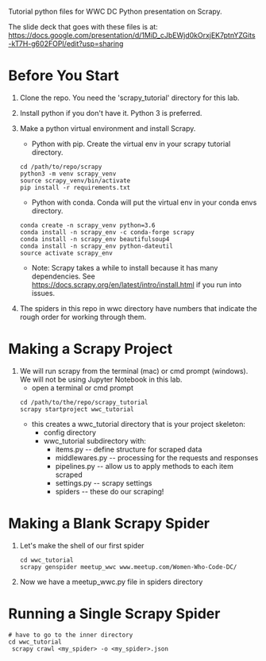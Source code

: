 
Tutorial python files for WWC DC Python presentation on Scrapy.

The slide deck that goes with these files is at: https://docs.google.com/presentation/d/1MiD_cJbEWjd0kOrxjEK7ptnYZGits-kT7H-g602FOPI/edit?usp=sharing

# Before You Start

1. Clone the repo. You need the 'scrapy_tutorial' directory for this lab.
2. Install python if you don't have it. Python 3 is preferred.
3. Make a python virtual environment and install Scrapy.

    * Python with pip. Create the virtual env in your scrapy tutorial directory.
    ```
    cd /path/to/repo/scrapy
    python3 -m venv scrapy_venv
    source scrapy_venv/bin/activate
    pip install -r requirements.txt
    ```

    * Python with conda. Conda will put the virtual env in your conda envs directory.
    ```
    conda create -n scrapy_venv python=3.6
    conda install -n scrapy_env -c conda-forge scrapy
    conda install -n scrapy_env beautifulsoup4
    conda install -n scrapy_env python-dateutil
    source activate scrapy_env
    ```
	
	* Note: Scrapy takes a while to install because it has many dependencies. See https://docs.scrapy.org/en/latest/intro/install.html if you run into issues.
4. The spiders in this repo in wwc directory have numbers that indicate the rough order for working through them.

# Making a Scrapy Project

1. We will run scrapy from the terminal (mac) or cmd prompt (windows). We will not 
be using Jupyter Notebook in this lab.
	* open a terminal or cmd prompt
	```
    cd /path/to/the/repo/scrapy_tutorial
    scrapy startproject wwc_tutorial
    ```
    * this creates a wwc_tutorial directory that is your project skeleton:
        * config directory
        * wwc_tutorial subdirectory with:
            * items.py -- define structure for scraped data
            * middlewares.py -- processing for the requests and responses
            * pipelines.py -- allow us to apply methods to each item scraped
            * settings.py -- scrapy settings
            * spiders -- these do our scraping!

# Making a Blank Scrapy Spider
1. Let's make the shell of our first spider
    ```
    cd wwc_tutorial
    scrapy genspider meetup_wwc www.meetup.com/Women-Who-Code-DC/
    ```
2. Now we have a meetup_wwc.py file in spiders directory

# Running a Single Scrapy Spider
  ```
  # have to go to the inner directory
  cd wwc_tutorial 
   scrapy crawl <my_spider> -o <my_spider>.json
  ```
